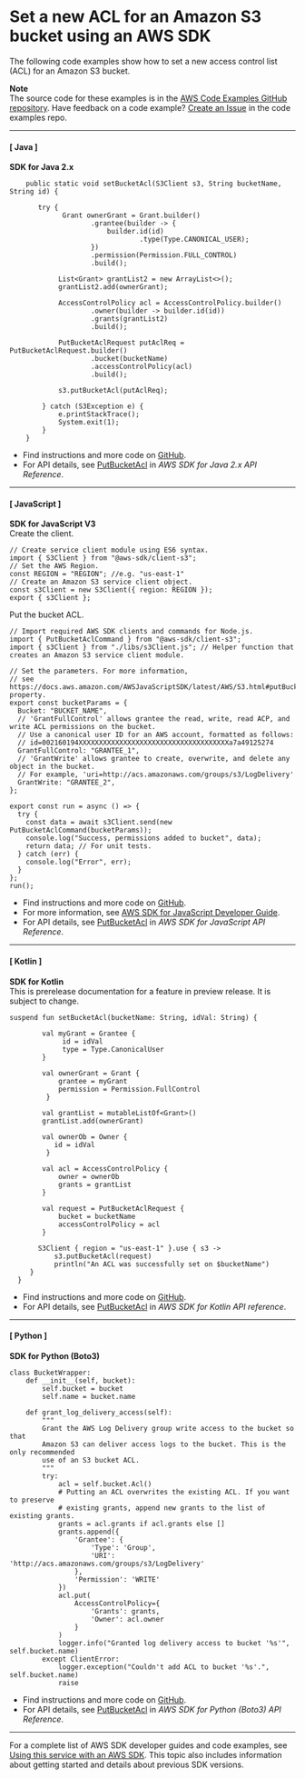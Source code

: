 # Set a new ACL for an Amazon S3 bucket using an AWS SDK<a name="example_s3_PutBucketAcl_section"></a>

The following code examples show how to set a new access control list \(ACL\) for an Amazon S3 bucket\.

**Note**  
The source code for these examples is in the [AWS Code Examples GitHub repository](https://github.com/awsdocs/aws-doc-sdk-examples)\. Have feedback on a code example? [Create an Issue](https://github.com/awsdocs/aws-doc-sdk-examples/issues/new/choose) in the code examples repo\. 

------
#### [ Java ]

**SDK for Java 2\.x**  
  

```
    public static void setBucketAcl(S3Client s3, String bucketName, String id) {

       try {
             Grant ownerGrant = Grant.builder()
                    .grantee(builder -> {
                        builder.id(id)
                                .type(Type.CANONICAL_USER);
                    })
                    .permission(Permission.FULL_CONTROL)
                    .build();

            List<Grant> grantList2 = new ArrayList<>();
            grantList2.add(ownerGrant);

            AccessControlPolicy acl = AccessControlPolicy.builder()
                    .owner(builder -> builder.id(id))
                    .grants(grantList2)
                    .build();

            PutBucketAclRequest putAclReq = PutBucketAclRequest.builder()
                    .bucket(bucketName)
                    .accessControlPolicy(acl)
                    .build();

            s3.putBucketAcl(putAclReq);

        } catch (S3Exception e) {
            e.printStackTrace();
            System.exit(1);
        }
    }
```
+  Find instructions and more code on [GitHub](https://github.com/awsdocs/aws-doc-sdk-examples/tree/main/javav2/example_code/s3#readme)\. 
+  For API details, see [PutBucketAcl](https://docs.aws.amazon.com/goto/SdkForJavaV2/s3-2006-03-01/PutBucketAcl) in *AWS SDK for Java 2\.x API Reference*\. 

------
#### [ JavaScript ]

**SDK for JavaScript V3**  
Create the client\.  

```
// Create service client module using ES6 syntax.
import { S3Client } from "@aws-sdk/client-s3";
// Set the AWS Region.
const REGION = "REGION"; //e.g. "us-east-1"
// Create an Amazon S3 service client object.
const s3Client = new S3Client({ region: REGION });
export { s3Client };
```
Put the bucket ACL\.  

```
// Import required AWS SDK clients and commands for Node.js.
import { PutBucketAclCommand } from "@aws-sdk/client-s3";
import { s3Client } from "./libs/s3Client.js"; // Helper function that creates an Amazon S3 service client module.

// Set the parameters. For more information,
// see https://docs.aws.amazon.com/AWSJavaScriptSDK/latest/AWS/S3.html#putBucketAcl-property.
export const bucketParams = {
  Bucket: "BUCKET_NAME",
  // 'GrantFullControl' allows grantee the read, write, read ACP, and write ACL permissions on the bucket.
  // Use a canonical user ID for an AWS account, formatted as follows:
  // id=002160194XXXXXXXXXXXXXXXXXXXXXXXXXXXXXXXXXXXXXa7a49125274
  GrantFullControl: "GRANTEE_1",
  // 'GrantWrite' allows grantee to create, overwrite, and delete any object in the bucket.
  // For example, 'uri=http://acs.amazonaws.com/groups/s3/LogDelivery'
  GrantWrite: "GRANTEE_2",
};

export const run = async () => {
  try {
    const data = await s3Client.send(new PutBucketAclCommand(bucketParams));
    console.log("Success, permissions added to bucket", data);
    return data; // For unit tests.
  } catch (err) {
    console.log("Error", err);
  }
};
run();
```
+  Find instructions and more code on [GitHub](https://github.com/awsdocs/aws-doc-sdk-examples/tree/main/javascriptv3/example_code/s3#code-examples)\. 
+  For more information, see [AWS SDK for JavaScript Developer Guide](https://docs.aws.amazon.com/sdk-for-javascript/v3/developer-guide/s3-example-access-permissions.html#s3-example-access-permissions-put-acl)\. 
+  For API details, see [PutBucketAcl](https://docs.aws.amazon.com/AWSJavaScriptSDK/v3/latest/clients/client-s3/classes/putbucketaclcommand.html) in *AWS SDK for JavaScript API Reference*\. 

------
#### [ Kotlin ]

**SDK for Kotlin**  
This is prerelease documentation for a feature in preview release\. It is subject to change\.
  

```
suspend fun setBucketAcl(bucketName: String, idVal: String) {

        val myGrant = Grantee {
             id = idVal
             type = Type.CanonicalUser
        }

        val ownerGrant = Grant {
            grantee = myGrant
            permission = Permission.FullControl
         }

        val grantList = mutableListOf<Grant>()
        grantList.add(ownerGrant)

        val ownerOb = Owner {
           id = idVal
         }

        val acl = AccessControlPolicy {
            owner = ownerOb
            grants = grantList
        }

        val request = PutBucketAclRequest {
            bucket = bucketName
            accessControlPolicy = acl
        }

       S3Client { region = "us-east-1" }.use { s3 ->
           s3.putBucketAcl(request)
           println("An ACL was successfully set on $bucketName")
     }
  }
```
+  Find instructions and more code on [GitHub](https://github.com/awsdocs/aws-doc-sdk-examples/tree/main/kotlin/services/s3#code-examples)\. 
+  For API details, see [PutBucketAcl](https://github.com/awslabs/aws-sdk-kotlin#generating-api-documentation) in *AWS SDK for Kotlin API reference*\. 

------
#### [ Python ]

**SDK for Python \(Boto3\)**  
  

```
class BucketWrapper:
    def __init__(self, bucket):
        self.bucket = bucket
        self.name = bucket.name

    def grant_log_delivery_access(self):
        """
        Grant the AWS Log Delivery group write access to the bucket so that
        Amazon S3 can deliver access logs to the bucket. This is the only recommended
        use of an S3 bucket ACL.
        """
        try:
            acl = self.bucket.Acl()
            # Putting an ACL overwrites the existing ACL. If you want to preserve
            # existing grants, append new grants to the list of existing grants.
            grants = acl.grants if acl.grants else []
            grants.append({
                'Grantee': {
                    'Type': 'Group',
                    'URI': 'http://acs.amazonaws.com/groups/s3/LogDelivery'
                },
                'Permission': 'WRITE'
            })
            acl.put(
                AccessControlPolicy={
                    'Grants': grants,
                    'Owner': acl.owner
                }
            )
            logger.info("Granted log delivery access to bucket '%s'", self.bucket.name)
        except ClientError:
            logger.exception("Couldn't add ACL to bucket '%s'.", self.bucket.name)
            raise
```
+  Find instructions and more code on [GitHub](https://github.com/awsdocs/aws-doc-sdk-examples/tree/main/python/example_code/s3/s3_basics#code-examples)\. 
+  For API details, see [PutBucketAcl](https://docs.aws.amazon.com/goto/boto3/s3-2006-03-01/PutBucketAcl) in *AWS SDK for Python \(Boto3\) API Reference*\. 

------

For a complete list of AWS SDK developer guides and code examples, see [Using this service with an AWS SDK](UsingAWSSDK.md#sdk-general-information-section)\. This topic also includes information about getting started and details about previous SDK versions\.